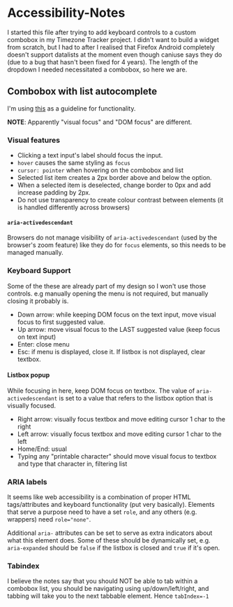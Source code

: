 # Accessibility-Notes
I started this file after trying to add keyboard controls to a custom combobox in my Timezone Tracker project. I didn't want to build a widget from scratch, but I had to after I realised that Firefox Android completely doesn't support datalists at the moment even though caniuse says they do (due to a bug that hasn't been fixed for 4 years). The length of the dropdown I needed necessitated a combobox, so here we are.

## Combobox with list autocomplete
I'm using [this](https://www.w3.org/WAI/ARIA/apg/example-index/combobox/combobox-autocomplete-list) as a guideline for functionality.

**NOTE**: Apparently "visual focus" and "DOM focus" are different.

### Visual features
- Clicking a text input's label should focus the input.
- `hover` causes the same styling as `focus`
- `cursor: pointer` when hovering on the combobox and list
- Selected list item creates a 2px border above and below the option.
- When a selected item is deselected, change border to 0px and add increase padding by 2px.
- Do not use transparency to create colour contrast between elements (it is handled differently across browsers)

#### `aria-activedescendant`
Browsers do not manage visibility of `aria-activedescendant` (used by the browser's zoom feature) like they do for `focus` elements, so this needs to be managed manually.

### Keyboard Support
Some of the these are already part of my design so I won't use those controls. e.g manually opening the menu is not required, but manually closing it probably is.

- Down arrow: while keeping DOM focus on the text input, move visual focus to first suggested value.
- Up arrow: move visual focus to the LAST suggested value (keep focus on text input)
- Enter: close menu
- Esc: if menu is displayed, close it. If listbox is not displayed, clear textbox.

#### Listbox popup
While focusing in here, keep DOM focus on textbox. The value of `aria-activedescendant` is set to a value that refers to the listbox option that is visually focused.

- Right arrow: visually focus textbox and move editing cursor 1 char to the right
- Left arrow: visually focus textbox and move editing cursor 1 char to the left
- Home/End: usual
- Typing any "printable character" should move visual focus to textbox and type that character in, filtering list

### ARIA labels
It seems like web accessibility is a combination of proper HTML tags/attributes and keyboard functionality (put very basically). Elements that serve a purpose need to have a set `role`, and any others (e.g. wrappers) need `role="none"`.

Additional `aria-` attributes can be set to serve as extra indicators about what this element does. Some of these should be dynamically set, e.g. `aria-expanded` should be `false` if the listbox is closed and `true` if it's open.

### Tabindex
I believe the notes say that you should NOT be able to tab within a combobox list, you should be navigating using up/down/left/right, and tabbing will take you to the next tabbable element. Hence `tabIndex=-1`